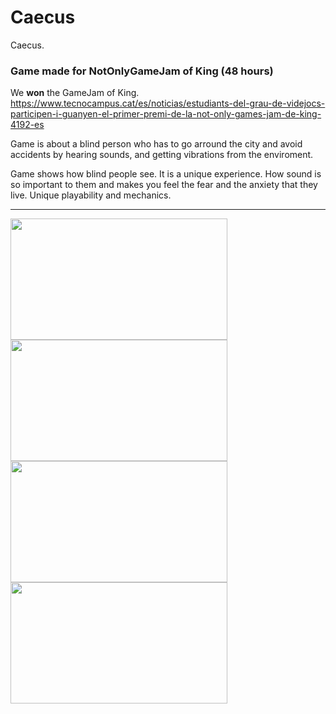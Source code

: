 # Caecus

Caecus. 

### Game made for NotOnlyGameJam of King (48 hours)

We **won** the GameJam of King.
https://www.tecnocampus.cat/es/noticias/estudiants-del-grau-de-videjocs-participen-i-guanyen-el-primer-premi-de-la-not-only-games-jam-de-king-4192-es


Game is about a blind person who has to go arround the city and avoid accidents by hearing sounds, and getting vibrations from the enviroment.

Game shows how blind people see. It is a unique experience. How sound is so important to them and makes you feel the fear and the anxiety that they live. Unique playability and mechanics.

---

<img align="left" width="347" height="194" src="https://github.com/JoanStark/Caecus/blob/master/ReadmeFiles/caecus_1.png">
<img align="left" width="347" height="194" src="https://github.com/JoanStark/Caecus/blob/master/ReadmeFiles/caecus_2.png">
<img align="left" width="347" height="194" src="https://github.com/JoanStark/Caecus/blob/master/ReadmeFiles/caecus_3.gif">
<img align="left" width="347" height="194" src="https://github.com/JoanStark/Caecus/blob/master/ReadmeFiles/caecus_4.png">

